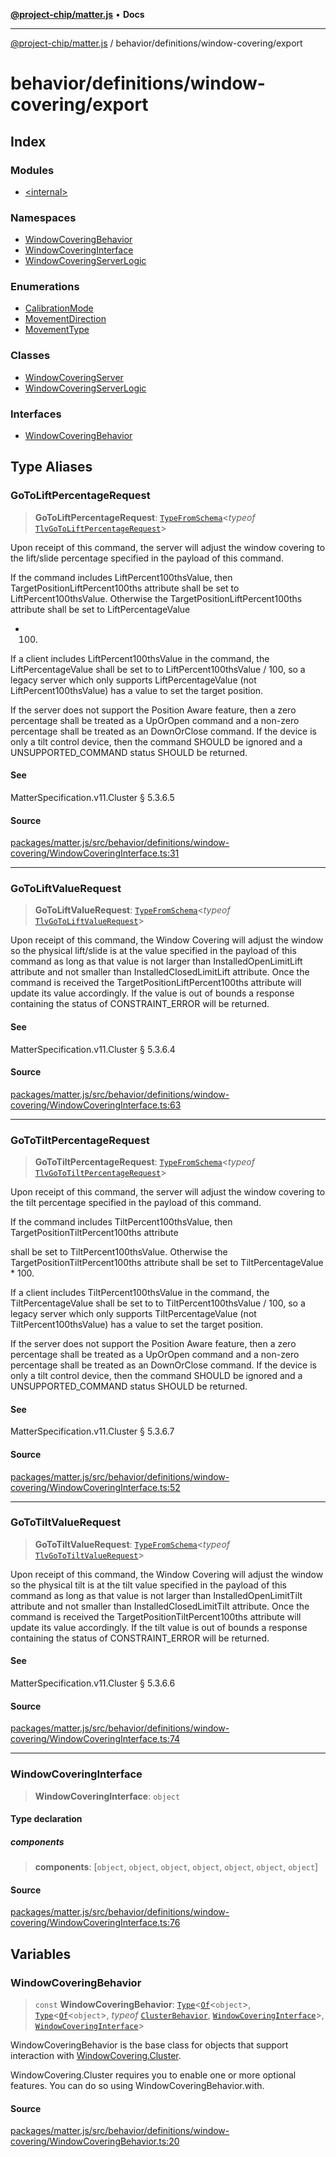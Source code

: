 [**@project-chip/matter.js**](../../../../README.md) • **Docs**

***

[@project-chip/matter.js](../../../../modules.md) / behavior/definitions/window-covering/export

# behavior/definitions/window-covering/export

## Index

### Modules

- [\<internal\>](-internal-/README.md)

### Namespaces

- [WindowCoveringBehavior](namespaces/WindowCoveringBehavior/README.md)
- [WindowCoveringInterface](namespaces/WindowCoveringInterface/README.md)
- [WindowCoveringServerLogic](namespaces/WindowCoveringServerLogic/README.md)

### Enumerations

- [CalibrationMode](enumerations/CalibrationMode.md)
- [MovementDirection](enumerations/MovementDirection.md)
- [MovementType](enumerations/MovementType.md)

### Classes

- [WindowCoveringServer](classes/WindowCoveringServer.md)
- [WindowCoveringServerLogic](classes/WindowCoveringServerLogic.md)

### Interfaces

- [WindowCoveringBehavior](interfaces/WindowCoveringBehavior.md)

## Type Aliases

### GoToLiftPercentageRequest

> **GoToLiftPercentageRequest**: [`TypeFromSchema`](../../../../tlv/export/README.md#typefromschemas)\<*typeof* [`TlvGoToLiftPercentageRequest`](../../../../cluster/export/namespaces/WindowCovering/README.md#tlvgotoliftpercentagerequest)\>

Upon receipt of this command, the server will adjust the window covering to the lift/slide percentage specified in
the payload of this command.

If the command includes LiftPercent100thsValue, then TargetPositionLiftPercent100ths attribute shall be set to
LiftPercent100thsValue. Otherwise the TargetPositionLiftPercent100ths attribute shall be set to LiftPercentageValue
* 100.

If a client includes LiftPercent100thsValue in the command, the LiftPercentageValue shall be set to to
LiftPercent100thsValue / 100, so a legacy server which only supports LiftPercentageValue (not
LiftPercent100thsValue) has a value to set the target position.

If the server does not support the Position Aware feature, then a zero percentage shall be treated as a UpOrOpen
command and a non-zero percentage shall be treated as an DownOrClose command. If the device is only a tilt control
device, then the command SHOULD be ignored and a UNSUPPORTED_COMMAND status SHOULD be returned.

#### See

MatterSpecification.v11.Cluster § 5.3.6.5

#### Source

[packages/matter.js/src/behavior/definitions/window-covering/WindowCoveringInterface.ts:31](https://github.com/project-chip/matter.js/blob/7a8cbb56b87d4ccf34bec5a9a95ab40a1711324f/packages/matter.js/src/behavior/definitions/window-covering/WindowCoveringInterface.ts#L31)

***

### GoToLiftValueRequest

> **GoToLiftValueRequest**: [`TypeFromSchema`](../../../../tlv/export/README.md#typefromschemas)\<*typeof* [`TlvGoToLiftValueRequest`](../../../../cluster/export/namespaces/WindowCovering/README.md#tlvgotoliftvaluerequest)\>

Upon receipt of this command, the Window Covering will adjust the window so the physical lift/slide is at the value
specified in the payload of this command as long as that value is not larger than InstalledOpenLimitLift attribute
and not smaller than InstalledClosedLimitLift attribute. Once the command is received the
TargetPositionLiftPercent100ths attribute will update its value accordingly. If the value is out of bounds a
response containing the status of CONSTRAINT_ERROR will be returned.

#### See

MatterSpecification.v11.Cluster § 5.3.6.4

#### Source

[packages/matter.js/src/behavior/definitions/window-covering/WindowCoveringInterface.ts:63](https://github.com/project-chip/matter.js/blob/7a8cbb56b87d4ccf34bec5a9a95ab40a1711324f/packages/matter.js/src/behavior/definitions/window-covering/WindowCoveringInterface.ts#L63)

***

### GoToTiltPercentageRequest

> **GoToTiltPercentageRequest**: [`TypeFromSchema`](../../../../tlv/export/README.md#typefromschemas)\<*typeof* [`TlvGoToTiltPercentageRequest`](../../../../cluster/export/namespaces/WindowCovering/README.md#tlvgototiltpercentagerequest)\>

Upon receipt of this command, the server will adjust the window covering to the tilt percentage specified in the
payload of this command.

If the command includes TiltPercent100thsValue, then TargetPositionTiltPercent100ths attribute

shall be set to TiltPercent100thsValue. Otherwise the TargetPositionTiltPercent100ths attribute shall be set to
TiltPercentageValue * 100.

If a client includes TiltPercent100thsValue in the command, the TiltPercentageValue shall be set to to
TiltPercent100thsValue / 100, so a legacy server which only supports TiltPercentageValue (not
TiltPercent100thsValue) has a value to set the target position.

If the server does not support the Position Aware feature, then a zero percentage shall be treated as a UpOrOpen
command and a non-zero percentage shall be treated as an DownOrClose command. If the device is only a tilt control
device, then the command SHOULD be ignored and a UNSUPPORTED_COMMAND status SHOULD be returned.

#### See

MatterSpecification.v11.Cluster § 5.3.6.7

#### Source

[packages/matter.js/src/behavior/definitions/window-covering/WindowCoveringInterface.ts:52](https://github.com/project-chip/matter.js/blob/7a8cbb56b87d4ccf34bec5a9a95ab40a1711324f/packages/matter.js/src/behavior/definitions/window-covering/WindowCoveringInterface.ts#L52)

***

### GoToTiltValueRequest

> **GoToTiltValueRequest**: [`TypeFromSchema`](../../../../tlv/export/README.md#typefromschemas)\<*typeof* [`TlvGoToTiltValueRequest`](../../../../cluster/export/namespaces/WindowCovering/README.md#tlvgototiltvaluerequest)\>

Upon receipt of this command, the Window Covering will adjust the window so the physical tilt is at the tilt value
specified in the payload of this command as long as that value is not larger than InstalledOpenLimitTilt attribute
and not smaller than InstalledClosedLimitTilt attribute. Once the command is received the
TargetPositionTiltPercent100ths attribute will update its value accordingly. If the tilt value is out of bounds a
response containing the status of CONSTRAINT_ERROR will be returned.

#### See

MatterSpecification.v11.Cluster § 5.3.6.6

#### Source

[packages/matter.js/src/behavior/definitions/window-covering/WindowCoveringInterface.ts:74](https://github.com/project-chip/matter.js/blob/7a8cbb56b87d4ccf34bec5a9a95ab40a1711324f/packages/matter.js/src/behavior/definitions/window-covering/WindowCoveringInterface.ts#L74)

***

### WindowCoveringInterface

> **WindowCoveringInterface**: `object`

#### Type declaration

##### components

> **components**: [`object`, `object`, `object`, `object`, `object`, `object`, `object`]

#### Source

[packages/matter.js/src/behavior/definitions/window-covering/WindowCoveringInterface.ts:76](https://github.com/project-chip/matter.js/blob/7a8cbb56b87d4ccf34bec5a9a95ab40a1711324f/packages/matter.js/src/behavior/definitions/window-covering/WindowCoveringInterface.ts#L76)

## Variables

### WindowCoveringBehavior

> `const` **WindowCoveringBehavior**: [`Type`](../../../cluster/export/namespaces/ClusterBehavior/interfaces/Type.md)\<[`Of`](../../../../cluster/export/namespaces/ClusterType/interfaces/Of.md)\<`object`\>, [`Type`](../../../cluster/export/namespaces/ClusterBehavior/interfaces/Type.md)\<[`Of`](../../../../cluster/export/namespaces/ClusterType/interfaces/Of.md)\<`object`\>, *typeof* [`ClusterBehavior`](../../../cluster/export/namespaces/ClusterBehavior/README.md), [`WindowCoveringInterface`](README.md#windowcoveringinterface)\>, [`WindowCoveringInterface`](README.md#windowcoveringinterface)\>

WindowCoveringBehavior is the base class for objects that support interaction with [WindowCovering.Cluster](../../../../cluster/export/namespaces/WindowCovering/README.md#cluster).

WindowCovering.Cluster requires you to enable one or more optional features. You can do so using WindowCoveringBehavior.with.

#### Source

[packages/matter.js/src/behavior/definitions/window-covering/WindowCoveringBehavior.ts:20](https://github.com/project-chip/matter.js/blob/7a8cbb56b87d4ccf34bec5a9a95ab40a1711324f/packages/matter.js/src/behavior/definitions/window-covering/WindowCoveringBehavior.ts#L20)
